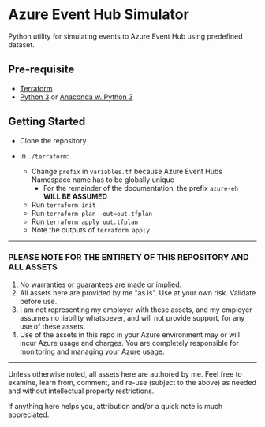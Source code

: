 # Azure Event Hub Simulator

Python utility for simulating events to Azure Event Hub using predefined dataset.

## Pre-requisite

- [Terraform](https://www.terraform.io/downloads.html)
- [Python 3](https://www.python.org/downloads/) or [Anaconda w. Python 3](https://www.anaconda.com/distribution/)

## Getting Started

- Clone the repository

- In `./terraform`:
  - Change `prefix` in `variables.tf` because Azure Event Hubs Namespace name has to be globally unique
    - For the remainder of the documentation, the prefix `azure-eh` **WILL BE ASSUMED**
  - Run `terraform init`
  - Run `terraform plan -out=out.tfplan`
  - Run `terraform apply out.tfplan`
  - Note the outputs of `terraform apply`

---

### PLEASE NOTE FOR THE ENTIRETY OF THIS REPOSITORY AND ALL ASSETS

1. No warranties or guarantees are made or implied.
2. All assets here are provided by me "as is". Use at your own risk. Validate before use.
3. I am not representing my employer with these assets, and my employer assumes no liability whatsoever, and will not provide support, for any use of these assets.
4. Use of the assets in this repo in your Azure environment may or will incur Azure usage and charges. You are completely responsible for monitoring and managing your Azure usage.

---

Unless otherwise noted, all assets here are authored by me. Feel free to examine, learn from, comment, and re-use (subject to the above) as needed and without intellectual property restrictions.

If anything here helps you, attribution and/or a quick note is much appreciated.